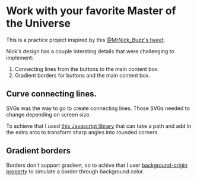 # Work with your favorite Master of the Universe

This is a practice project inspired by this [@MrNick_Buzz's tweet](https://twitter.com/MrNick_Buzz/status/1730257818035646729).

Nick's design has a couple intersting details that were challenging to implement:

1. Connecting lines from the buttons to the main content box.
2. Gradient borders for buttons and the main content box.

## Curve connecting lines.

SVGs was the way to go to create connecting lines. Those SVGs needed to change depending on screen size.

To achieve that I used [this Javascript library](https://github.com/BrunoFenzl/svg-round-corners) that can take a path and add in the extra arcs to transform sharp angles into rounded corners.

## Gradient borders

Borders don't support gradient, so to achive that I user [background-origin property](https://www.w3schools.com/cssref/css3_pr_background-origin.php) to simulate a border through background color.
